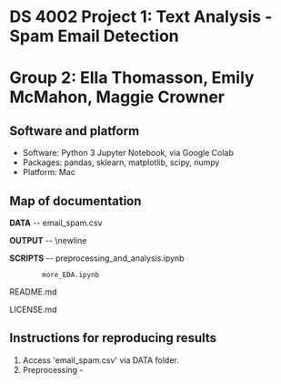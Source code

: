 # DS 4002 Project 1: Text Analysis - Spam Email Detection
# Group 2: Ella Thomasson, Emily McMahon, Maggie Crowner

## Software and platform 
- Software: Python 3 Jupyter Notebook, via Google Colab
- Packages: pandas, sklearn, matplotlib, scipy, numpy
- Platform: Mac

## Map of documentation
**DATA** -- email_spam.csv

**OUTPUT** -- \newline

**SCRIPTS** -- preprocessing_and_analysis.ipynb

            more_EDA.ipynb
            
README.md

LICENSE.md

## Instructions for reproducing results
1. Access 'email_spam.csv' via DATA folder. 
2. Preprocessing -
